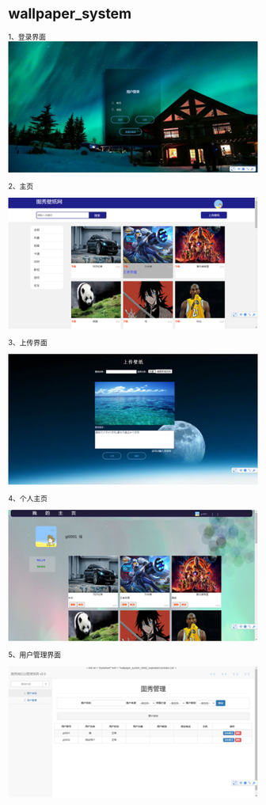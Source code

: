 # wallpaper_system

1、登录界面
 <img src="https://github.com/GD-Juff/wallpaper_system/blob/master/README/1.png?raw=true" />

2、主页

<img src="https://github.com/GD-Juff/wallpaper_system/blob/master/README/2.png?raw=true" />

3、上传界面

<img src="https://github.com/GD-Juff/wallpaper_system/blob/master/README/4.png?raw=true" />

4、个人主页

<img src="https://github.com/GD-Juff/wallpaper_system/blob/master/README/3.png?raw=true" />

5、用户管理界面

![1598097723(1)](https://github.com/GD-Juff/wallpaper_system/blob/master/README/5.png?raw=true)
